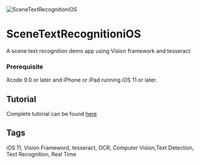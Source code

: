 ![SceneTextRecognitioniOS](/recognition.gif)
# SceneTextRecognitioniOS
A scene text recognition demo app using Vision framework and tesseract

### Prerequisite
Xcode 9.0 or later and iPhone or iPad running iOS 11 or later.

## Tutorial
Complete tutorial can be found [here](https://devcrew.io/2017/09/11/scene-text-recognition-ios-11/)

## Tags
iOS 11, Vision Frameword, tesseract, OCR, Computer Vision,Text Detection, Text Recognition, Real Time 

